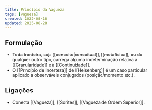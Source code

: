 ```yaml
---
title: Princípio da Vagueza
tags: [vagueza]
created: 2025-08-28
updated: 2025-08-28
---
```


## Formulação
- Toda fronteira, seja [[conceito|conceitual]], [[metafísica]], ou de qualquer outro tipo, carrega alguma indeterminação relativa à [[Granularidade]] e à [[Continuidade]].
- O [[Princípio de Incerteza]] de [[Heisenberg]] é um caso particular aplicado a observáveis conjugados (posição/momento etc.).

## Ligações
- Conecta [[Vagueza]], [[Sorites]], [[Vagueza de Ordem Superior]].

